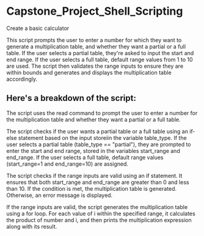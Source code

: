 # Capstone_Project_Shell_Scripting
Create a basic calculator

This script prompts the user to enter a number for which they want to generate a multiplication table, and whether they want a partial or a full table. If the user selects a partial table, they're asked to input the start and end range. If the user selects a full table, default range values from 1 to 10 are used. The script then validates the range inputs to ensure they are within bounds and generates and displays the multiplication table accordingly.

## Here's a breakdown of the script:

The script uses the read command to prompt the user to enter a number for the multiplication table and whether they want a partial or a full table.

The script checks if the user wants a partial table or a full table using an if-else statement based on the input storeiin the variable table_type.
If the user selects a partial table (table_type == "partial"), they are prompted to enter the start and end range, stored in the variables start_range and end_range.
If the user selects a full table, default range values (start_range=1 and end_range=10) are assigned.

The script checks if the range inputs are valid using an if statement.
It ensures that both start_range and end_range are greater than 0 and less than 10. If the condition is met, the multiplication table is generated. Otherwise, an error message is displayed.

If the range inputs are valid, the script generates the multiplication table using a for loop.
For each value of i within the specified range, it calculates the product of number and i, and then prints the multiplication expression along with its result.
